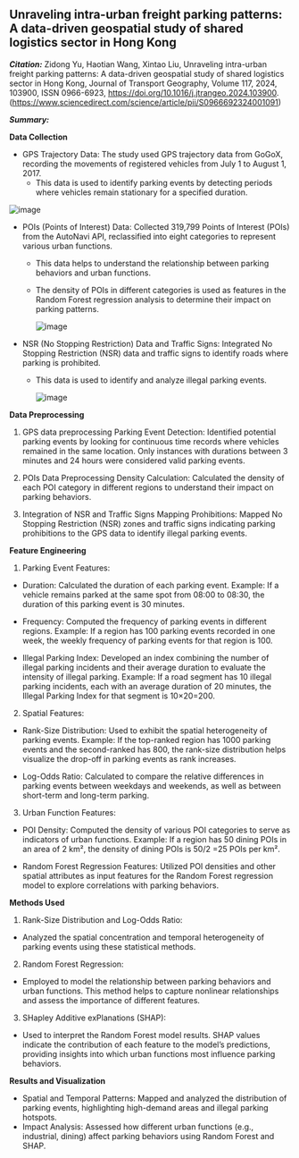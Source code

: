 ## Unraveling intra-urban freight parking patterns: A data-driven geospatial study of shared logistics sector in Hong Kong 

***Citation:***
Zidong Yu, Haotian Wang, Xintao Liu, Unraveling intra-urban freight parking patterns: A data-driven geospatial study of shared logistics sector in Hong Kong, Journal of Transport Geography,
Volume 117, 2024, 103900, ISSN 0966-6923, https://doi.org/10.1016/j.jtrangeo.2024.103900. (https://www.sciencedirect.com/science/article/pii/S0966692324001091)

***Summary:***

**Data Collection**
-  GPS Trajectory Data: The study used GPS trajectory data from GoGoX, recording the movements of registered vehicles from July 1 to August 1, 2017.
    - This data is used to identify parking events by detecting periods where vehicles remain stationary for a specified duration.
    
  ![image](https://github.com/shradha125/TBD-Center-Freight-Data-Research-Project/assets/69496783/dcdebb4c-5279-4515-8f7c-e546af75e3e6)

- POIs (Points of Interest) Data: Collected 319,799 Points of Interest (POIs) from the AutoNavi API, reclassified into eight categories to represent various urban functions.
  - This data helps to understand the relationship between parking behaviors and urban functions.
  - The density of POIs in different categories is used as features in the Random Forest regression analysis to determine their impact on parking patterns.

    ![image](https://github.com/shradha125/TBD-Center-Freight-Data-Research-Project/assets/69496783/1f9361a7-2758-4ba5-8076-d4926a83690e)

- NSR (No Stopping Restriction) Data and Traffic Signs: Integrated No Stopping Restriction (NSR) data and traffic signs to identify roads where parking is prohibited.
  - This data is used to identify and analyze illegal parking events.
    
    ![image](https://github.com/shradha125/TBD-Center-Freight-Data-Research-Project/assets/69496783/08fd7248-0ec5-4feb-aeff-10c0e7450e19)

**Data Preprocessing**

1. GPS data preprocessing
     Parking Event Detection: Identified potential parking events by looking for continuous time records where vehicles remained in the same location. Only instances with durations between 3 minutes and 24 hours were considered valid parking events.

2. POIs Data Preprocessing
     Density Calculation: Calculated the density of each POI category in different regions to understand their impact on parking behaviors.

3. Integration of NSR and Traffic Signs
     Mapping Prohibitions: Mapped No Stopping Restriction (NSR) zones and traffic signs indicating parking prohibitions to the GPS data to identify illegal parking events.

**Feature Engineering**

1. Parking Event Features:

- Duration: Calculated the duration of each parking event.
  Example: If a vehicle remains parked at the same spot from 08:00 to 08:30, the duration of this parking event is 30 minutes.
  
- Frequency: Computed the frequency of parking events in different regions.
  Example: If a region has 100 parking events recorded in one week, the weekly frequency of parking events for that region is 100.
  
- Illegal Parking Index: Developed an index combining the number of illegal parking incidents and their average duration to evaluate the intensity of illegal parking.
    Example: If a road segment has 10 illegal parking incidents, each with an average duration of 20 minutes, the Illegal Parking Index for that segment is 10×20=200.

2. Spatial Features:

- Rank-Size Distribution: Used to exhibit the spatial heterogeneity of parking events.
  Example: If the top-ranked region has 1000 parking events and the second-ranked has 800, the rank-size distribution helps visualize the drop-off in parking events as rank increases.
  
- Log-Odds Ratio: Calculated to compare the relative differences in parking events between weekdays and weekends, as well as between short-term and long-term parking.

3. Urban Function Features:

- POI Density: Computed the density of various POI categories to serve as indicators of urban functions.
  Example: If a region has 50 dining POIs in an area of 2 km², the density of dining POIs is 50/2 =25 POIs per km².

- Random Forest Regression Features: Utilized POI densities and other spatial attributes as input features for the Random Forest regression model to explore correlations with parking behaviors.

**Methods Used**

1. Rank-Size Distribution and Log-Odds Ratio:

- Analyzed the spatial concentration and temporal heterogeneity of parking events using these statistical methods.

2. Random Forest Regression:

- Employed to model the relationship between parking behaviors and urban functions. This method helps to capture nonlinear relationships and assess the importance of different features.

3. SHapley Additive exPlanations (SHAP):

- Used to interpret the Random Forest model results. SHAP values indicate the contribution of each feature to the model’s predictions, providing insights into which urban functions most influence parking behaviors.

**Results and Visualization**

- Spatial and Temporal Patterns: Mapped and analyzed the distribution of parking events, highlighting high-demand areas and illegal parking hotspots.
- Impact Analysis: Assessed how different urban functions (e.g., industrial, dining) affect parking behaviors using Random Forest and SHAP.

